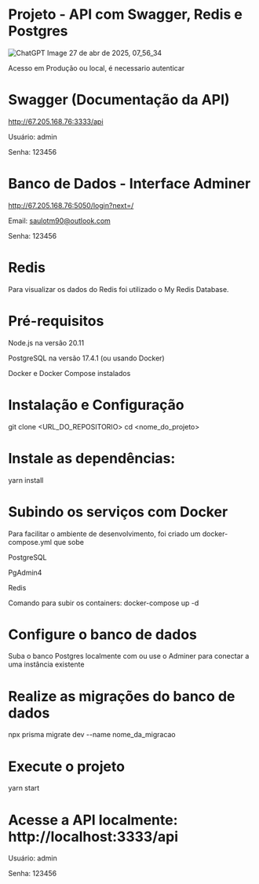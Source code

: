 # Projeto - API com Swagger, Redis e Postgres

![ChatGPT Image 27 de abr  de 2025, 07_56_34](https://github.com/user-attachments/assets/ce5a0a07-9ebb-4a82-ad18-aa8dba09acf4)


 Acesso em Produção ou local, é necessario autenticar

# Swagger (Documentação da API)

http://67.205.168.76:3333/api

Usuário: admin

Senha: 123456

# Banco de Dados - Interface Adminer

http://67.205.168.76:5050/login?next=/

Email: saulotm90@outlook.com

Senha: 123456

# Redis
Para visualizar os dados do Redis foi utilizado o My Redis Database.

# Pré-requisitos

Node.js na versão 20.11

PostgreSQL na versão 17.4.1 (ou usando Docker)

Docker e Docker Compose instalados


# Instalação e Configuração

git clone <URL_DO_REPOSITORIO>
cd <nome_do_projeto>

# Instale as dependências:

yarn install

# Subindo os serviços com Docker

Para facilitar o ambiente de desenvolvimento, foi criado um docker-compose.yml que sobe

PostgreSQL

PgAdmin4

Redis

Comando para subir os containers: docker-compose up -d

# Configure o banco de dados

Suba o banco Postgres localmente com ou use o Adminer para conectar a uma instância existente

# Realize as migrações do banco de dados

npx prisma migrate dev --name nome_da_migracao

# Execute o projeto

yarn start

# Acesse a API localmente: http://localhost:3333/api

Usuário: admin

Senha: 123456
